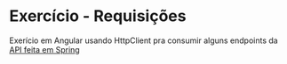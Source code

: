 # Exercício - Requisições

Exerício em Angular usando HttpClient pra consumir alguns endpoints da [API feita em Spring](https://github.com/paulohenrique-gh/spring-exercicio-api-viagens) 